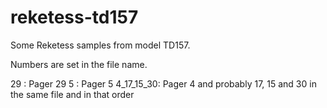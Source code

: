 # reketess-td157

Some Reketess samples from model TD157.

Numbers are set in the file name. 

29 : Pager 29
5 : Pager 5
4_17_15_30: Pager 4 and probably 17, 15 and 30 in the same file and in that order